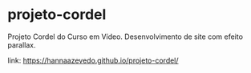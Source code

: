 # projeto-cordel
Projeto Cordel do Curso em Vídeo.
Desenvolvimento de site com efeito parallax.

link: https://hannaazevedo.github.io/projeto-cordel/


